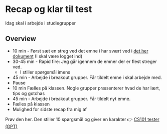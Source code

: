 # Recap og klar til test

Idag skal i arbejde i studiegrupper



## Overview

- 10 min - Først sæt en streg ved det emne i har svært ved i [det her dokument](https://studkea-my.sharepoint.com/:w:/g/personal/behu_kea_dk/ERh-tU3hKjZOk5d9c6SAVT8Bcf8CYCZC4gXsWNtHE2blrg?e=xeaZL8) (I skal være logget ind)
- 30-45 min - Rapid fire: Jeg går igennem de emner der er flest streger ved.
  - I stiller spørgsmål imens
- 45 min - Arbejde i breakout grupper. Får tildelt emne i skal arbejde med. 
- Pause
- 10 min Fælles på klassen. Nogle grupper præsenterer hvad de har lært, tips og gotchas
- 45 min - Arbejde i breakout grupper. Får tildelt nyt emne.
- Fælles på klassen
- Mulighed for sidste recap fra mig af



Prøv den her. Den stiller 10 spørgsmål og giver en karakter 👉 [CS101 tester (GPT)](https://chatgpt.com/g/g-67a48f9af29081918f433883aae70884-cs101-tester)





